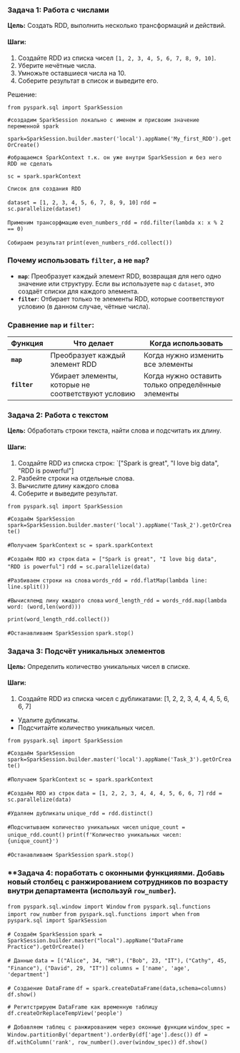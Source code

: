 ### **Задача 1: Работа с числами**

**Цель:** Создать RDD, выполнить несколько трансформаций и действий.

#### **Шаги:**

1. Создайте RDD из списка чисел `[1, 2, 3, 4, 5, 6, 7, 8, 9, 10]`.
2. Уберите нечётные числа.
3. Умножьте оставшиеся числа на 10.
4. Соберите результат в список и выведите его.

Решение:

`from pyspark.sql import SparkSession`

`#создадим SparkSession локально с именем и присвоим значение переменной spark`

`spark=SparkSession.builder.master('local').appName('My_first_RDD').getOrCreate()`

`#обращаемся SparkContext т.к. он уже внутри SparkSession и без него RDD не сделать`

`sc = spark.sparkContext`

`Список для создания RDD`

`dataset = [1, 2, 3, 4, 5, 6, 7, 8, 9, 10]`
`rdd = sc.parallelize(dataset)`

`Применим трансорфмацию`
`even_numbers_rdd = rdd.filter(lambda x: x % 2 == 0)`

`Собираем результат`
`print(even_numbers_rdd.collect())`

### **Почему использовать `filter`, а не `map`?**

- **`map`**: Преобразует каждый элемент RDD, возвращая для него одно значение или структуру. Если вы используете `map` с `dataset`, это создаёт списки для каждого элемента.
- **`filter`**: Отбирает только те элементы RDD, которые соответствуют условию (в данном случае, чётные числа).

### **Сравнение `map` и `filter`:**

|**Функция**|**Что делает**|**Когда использовать**|
|---|---|---|
|**`map`**|Преобразует каждый элемент RDD|Когда нужно изменить все элементы|
|**`filter`**|Убирает элементы, которые не соответствуют условию|Когда нужно оставить только определённые элементы|
### **Задача 2: Работа с текстом**

**Цель:** Обработать строки текста, найти слова и подсчитать их длину.

#### **Шаги:**

1. Создайте RDD из списка строк:
`["Spark is great", "I love big data", "RDD is powerful"]
2. Разбейте строки на отдельные слова.
3. Вычислите длину каждого слова
4. Соберите и выведите результат.
   
`from pyspark.sql import SparkSession`

`#Создаём SparkSession`
`spark=SparkSession.builder.master('local').appName('Task_2').getOrCreate()`

`#Получаем SparkContext`
`sc = spark.sparkContext`

`#Создаём RDD из строк`
`data = ["Spark is great", "I love big data", "RDD is powerful"]`
`rdd = sc.parallelize(data)`

`#Разбиваем строки на слова`
`words_rdd = rdd.flatMap(lambda line: line.split())`

`#Вычисялемд лину кжадого слова`
`word_length_rdd = words_rdd.map(lambda word: (word,len(word)))`

`print(word_length_rdd.collect())`

`#Останавливаем SparkSession`
`spark.stop()`

### **Задача 3: Подсчёт уникальных элементов**

**Цель:** Определить количество уникальных чисел в списке.

#### **Шаги:**

1. Создайте RDD из списка чисел с дубликатами:
    [1, 2, 2, 3, 4, 4, 4, 5, 6, 6, 7]
- Удалите дубликаты.
- Подсчитайте количество уникальных чисел.


`from pyspark.sql import SparkSession`

`#Создаём SparkSession`
`spark=SparkSession.builder.master('local').appName('Task_3').getOrCreate()`

`#Получаем SparkContext`
`sc = spark.sparkContext`

`#Создаём RDD из строк`
`data = [1, 2, 2, 3, 4, 4, 4, 5, 6, 6, 7]`
`rdd = sc.parallelize(data)`

`#Удаляем дубликаты`
`unique_rdd = rdd.distinct()`

`#Подсчитываем количество уникальных чисел`
`unique_count =  unique_rdd.count()`
`print(f'Количество уникальных чисел: {unique_count}')` 

`#Останавливаем SparkSession`
`spark.stop()`


### **Задача 4: поработать с оконными функцияями. Добавь новый столбец с ранжированием сотрудников по возрасту внутри департамента (используй `row_number`).

`from pyspark.sql.window import Window`
`from pyspark.sql.functions import row_number`
`from pyspark.sql.functions import when`
`from pyspark.sql import SparkSession`


`# Создаём SparkSession`
`spark = SparkSession.builder.master("local").appName("DataFrame Practice").getOrCreate()`

`# Данные`
`data = [("Alice", 34, "HR"),` 
        `("Bob", 23, "IT"),` 
        `("Cathy", 45, "Finance"),` 
        `("David", 29, "IT")]`
`columns = ['name', 'age', 'department']`

`# Создаение DataFrame`
`df = spark.createDataFrame(data,schema=columns)`
`df.show()`

`# Регитстрируем DataFrame как временную таблицу`
`df.createOrReplaceTempView('people')`

`# Добавляем таблец с ранжированием через оконные функции`
`window_spec = Window.partitionBy('department').orderBy(df['age'].desc())`
`df = df.withColumn('rank', row_number().over(window_spec))`
`df.show()`


